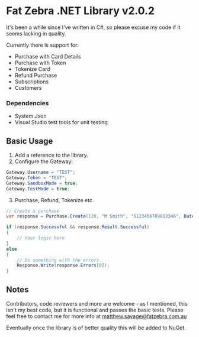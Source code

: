 ﻿# Fat Zebra .NET Library v2.0.2

It's been a while since I've written in C#, so please excuse my code if it seems lacking in quality.

Currently there is support for:

* Purchase with Card Details
* Purchase with Token
* Tokenize Card
* Refund Purchase
* Subscriptions
* Customers

### Dependencies
* System.Json
* Visual Studio test tools for unit testing

## Basic Usage

1. Add a reference to the library.
2. Configure the Gateway:
```c#
Gateway.Username = "TEST";
Gateway.Token = "TEST";
Gateway.SandboxMode = true;
Gateway.TestMode = true;
```
3. Purchase, Refund, Tokenize etc

```c#
// Create a purchase
var response = Purchase.Create(120, "M Smith", "5123456789012346", DateTime(2012, 05, 31), "123", invoice.record_number, Request.UserHostAddress);

if (response.Successful && response.Result.Successful) 
{
	// Your logic here
}
else
{
	// Do something with the errors
	Response.Write(response.Errors[0]);
}

```

## Notes

Contributors, code reviewers and more are welcome - as I mentioned, this isn't my best code, but it is
functional and passes the basic tests. Please feel free to contact me for more info at matthew.savage@fatzebra.com.au

Eventually once the library is of better quality this will be added to NuGet.
